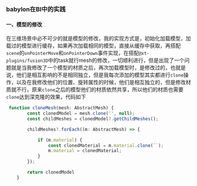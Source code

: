 ### babylon在BI中的实践

#### 一、模型的修改
在三维场景中必不可少的就是模型的修改，我的实现方式是，初始化加载模型，加载过的模型进行缓存，如果再次加载相同的模型，直接从缓存中获取，再搭配`scene`的`onPointerMove`和`onPointerDown`事件实现，在搭配`@xt-plugins/fusion3D`中的task就行mesh的修改，一切顺利进行，但是出现了一个问题就是当我修改了一个模型的材质之后，再次加载模型时，是修改过的，也就是说，他们是相互影响的不是相同独立，但是我每次添加的模型其实都进行`clone`操作，以及在我修改他们的位置、旋转属性的时候，他们是相互独立的，但是修改材质就不行，原来`clone`之后的模型他们的材质依然共享，所以他们的材质也需要`clone`达到深克隆的效果，代码如下
```ts
 function cloneMesh(mesh: AbstractMesh) {
        const clonedModel = mesh.clone('', null);
        const childMeshes = clonedModel?.getChildMeshes();

        childMeshes?.forEach((m: AbstractMesh) => {

            if (m.material) {
                const clonedMaterial = m.material.clone(``);
                m.material = clonedMaterial;
            }
        });

        return clonedModel
    }
```